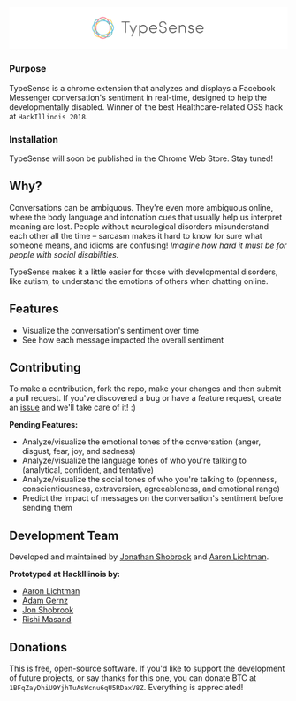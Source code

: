 ![Logo](assets/logo.png)

<!--Badges go here-->

### Purpose

TypeSense is a chrome extension that analyzes and displays a Facebook Messenger conversation's sentiment in real-time, designed to help the developmentally disabled. Winner of the best Healthcare-related OSS hack at `HackIllinois 2018`.

<!--Demo gif goes here-->

### Installation

TypeSense will soon be published in the Chrome Web Store. Stay tuned!

<!--Once installed, TypeSense requires no further setup. Just open a conversation and click the TypeSense icon to visualize its sentiment.-->

## Why?

Conversations can be ambiguous. They're even more ambiguous online, where the body language and intonation cues that usually help us interpret meaning are lost. People without neurological disorders misunderstand each other all the time – sarcasm makes it hard to know for sure what someone means, and idioms are confusing! _Imagine how hard it must be for people with social disabilities._

TypeSense makes it a little easier for those with developmental disorders, like autism, to understand the emotions of others when chatting online.

## Features

* Visualize the conversation's sentiment over time
* See how each message impacted the overall sentiment

## Contributing

To make a contribution, fork the repo, make your changes and then submit a pull request. If you've discovered a bug or have a feature request, create an [issue](https://github.com/shobrook/TypeSense/issues/new) and we'll take care of it! :)

__Pending Features:__
* Analyze/visualize the emotional tones of the conversation (anger, disgust, fear, joy, and sadness)
* Analyze/visualize the language tones of who you're talking to (analytical, confident, and tentative)
* Analyze/visualize the social tones of who you're talking to (openness, conscientiousness, extraversion, agreeableness, and emotional range)
* Predict the impact of messages on the conversation's sentiment before sending them

## Development Team

Developed and maintained by [Jonathan Shobrook](https://github.com/shobrook) and [Aaron Lichtman](https://github.com/alichtman).

**Prototyped at HackIllinois by:**

* [Aaron Lichtman](https://github.com/alichtman)
* [Adam Gernz](https://github.com/agernz)
* [Jon Shobrook](https://github.com/shobrook)
* [Rishi Masand](https://github.com/darthbatman)

## Donations 

This is free, open-source software. If you'd like to support the development of future projects, or say thanks for this one, you can donate BTC at `1BFqZayDhiU9YjhTuAsWcnu6qU5RDaxV8Z`. Everything is appreciated!
